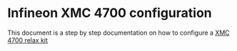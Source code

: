 # Infineon XMC 4700 configuration

This document is a step by step documentation on how to configure a [XMC 4700 relax kit](https://www.infineon.com/cms/en/product/evaluation-boards/kit_xmc47_relax_v1/)
